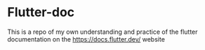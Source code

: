 # Flutter-doc
This is a repo of my own understanding and practice of the flutter documentation on the https://docs.flutter.dev/ website
